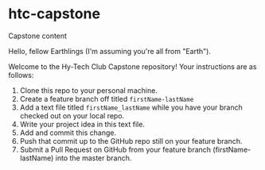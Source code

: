 # htc-capstone
Capstone content

Hello, fellow Earthlings (I'm assuming you're all from "Earth").

Welcome to the Hy-Tech Club Capstone repository! Your instructions are as follows: 

1) Clone this repo to your personal machine.
2) Create a feature branch off titled `firstName-lastName`
3) Add a text file titled `firstName_lastName` while you have your branch checked out on your local repo.
4) Write your project idea in this text file. 
5) Add and commit this change.
6) Push that commit up to the GitHub repo still on your feature branch.
7) Submit a Pull Request on GitHub from your feature branch (firstName-lastName) into the master branch.
